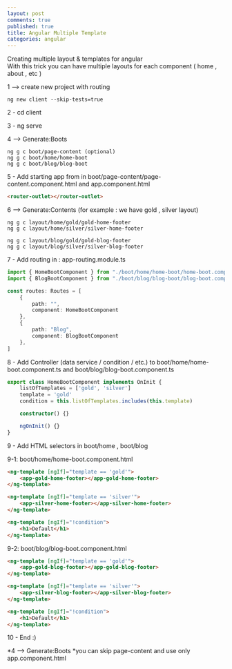 ```yaml
---
layout: post
comments: true
published: true
title: Angular Multiple Template
categories: angular
---
```

Creating multiple layout & templates for angular    
With this trick you can have multiple layouts for each component ( home , about , etc )    

1 --> create new project with routing
```
ng new client --skip-tests=true
```

2 - cd client

3 - ng serve

4 --> Generate:Boots
```
ng g c boot/page-content (optional)
ng g c boot/home/home-boot
ng g c boot/blog/blog-boot
```

5 - Add starting app from in boot/page-content/page-content.component.html and app.component.html
```html
<router-outlet></router-outlet>
```

6 --> Generate:Contents (for example : we have gold , silver layout)
```
ng g c layout/home/gold/gold-home-footer
ng g c layout/home/silver/silver-home-footer

ng g c layout/blog/gold/gold-blog-footer
ng g c layout/blog/silver/silver-blog-footer
```

7 - Add routing in : app-routing.module.ts
```typescript
import { HomeBootComponent } from "./boot/home/home-boot/home-boot.component"
import { BlogBootComponent } from "./boot/blog/blog-boot/blog-boot.component"

const routes: Routes = [
    {
        path: "",
        component: HomeBootComponent
    },
    {
        path: "Blog",
        component: BlogBootComponent
    },
]
```

8 - Add Controller (data service / condition / etc.) to boot/home/home-boot.component.ts and boot/blog/blog-boot.component.ts
```typescript
export class HomeBootComponent implements OnInit {
    listOfTemplates = ['gold', 'silver']
    template = 'gold'
    condition = this.listOfTemplates.includes(this.template)

    constructor() {}

    ngOnInit() {}
}
```

9 - Add HTML selectors in boot/home , boot/blog

9-1: boot/home/home-boot.component.html
```html
<ng-template [ngIf]="template == 'gold'">
    <app-gold-home-footer></app-gold-home-footer>
</ng-template>

<ng-template [ngIf]="template == 'silver'">
    <app-silver-home-footer></app-silver-home-footer>
</ng-template>

<ng-template [ngIf]="!condition">
    <h1>Default</h1>
</ng-template>
```

9-2: boot/blog/blog-boot.component.html
```html
<ng-template [ngIf]="template == 'gold'">
    <app-gold-blog-footer></app-gold-blog-footer>
</ng-template>

<ng-template [ngIf]="template == 'silver'">
    <app-silver-blog-footer></app-silver-blog-footer>
</ng-template>

<ng-template [ngIf]="!condition">
    <h1>Default</h1>
</ng-template>
```

10 - End :)

*4 --> Generate:Boots *you can skip page-content and use only app.component.html